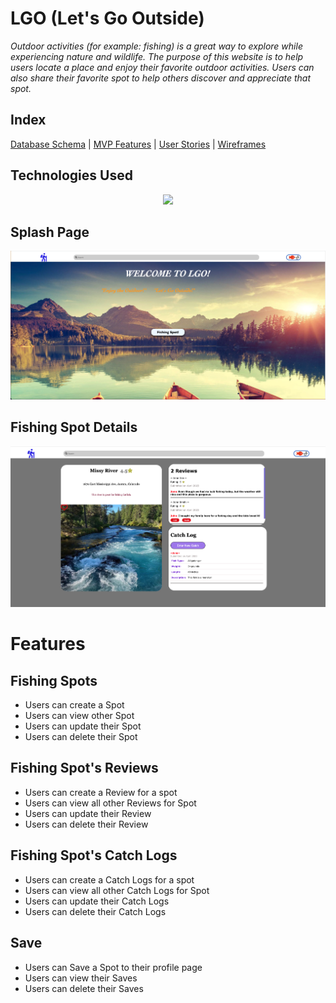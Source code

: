 # LGO (Let's Go Outside)

_Outdoor activities (for example: fishing) is a great way to explore while experiencing
nature and wildlife. The purpose of this website is to help users locate a place and
enjoy their favorite outdoor activities. Users can also share their
favorite spot to help others discover and appreciate that spot._

## Index
[Database Schema](https://github.com/khaib22127/LGO/wiki/Database-Schema) |
[MVP Features](https://github.com/khaib22127/LGO/wiki/MVP-Features) |
[User Stories](https://github.com/khaib22127/LGO/wiki/User-Stories) |
[Wireframes](https://github.com/khaib22127/LGO/wiki/Wireframes)


## Technologies Used
<p align="center">
  <a href="https://skillicons.dev">
    <img src="https://skillicons.dev/icons?i=express,css,html,js,nodejs, redux, sqlite, react" />
  </a>
</p>

## Splash Page
![img_4286a-350x233](https://raw.githubusercontent.com/khaib22127/LGO/main/ReadMeImages/LGO-splash-page.png)


## Fishing Spot Details
![img_4286a-350x233](https://raw.githubusercontent.com/khaib22127/LGO/main/ReadMeImages/LGO-detail-page.png)


# Features

## Fishing Spots
* Users can create a Spot
* Users can view other Spot
* Users can update their Spot
* Users can delete their Spot

## Fishing Spot's Reviews
* Users can create a Review for a spot
* Users can view all other Reviews for Spot
* Users can update their Review
* Users can delete their Review

## Fishing Spot's Catch Logs
* Users can create a Catch Logs for a spot
* Users can view all other Catch Logs for Spot
* Users can update their Catch Logs
* Users can delete their Catch Logs

## Save
* Users can Save a Spot to their profile page
* Users can view their Saves
* Users can delete their Saves
